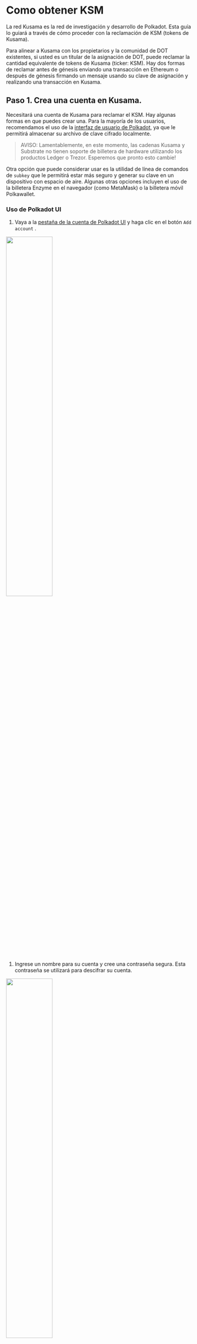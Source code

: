 # Como obtener KSM

La red Kusama es la red de investigación y desarrollo de Polkadot. Esta guía lo guiará a través de cómo proceder con la reclamación de KSM (tokens de Kusama).

Para alinear a Kusama con los propietarios y la comunidad de DOT existentes, si usted es un titular de la asignación de DOT, puede reclamar la cantidad equivalente de tokens de Kusama (ticker: KSM). Hay dos formas de reclamar antes de génesis enviando una transacción en Ethereum o después de génesis firmando un mensaje usando su clave de asignación y realizando una transacción en Kusama.

## Paso 1. Crea una cuenta en Kusama.

Necesitará una cuenta de Kusama para reclamar el KSM. Hay algunas formas en que puedes crear una. Para la mayoría de los usuarios, recomendamos el uso de la [interfaz de usuario de Polkadot,](https://polkadot.js.org/apps/#/explorer) ya que le permitirá almacenar su archivo de clave cifrado localmente.

> AVISO: Lamentablemente, en este momento, las cadenas Kusama y Substrate no tienen soporte de billetera de hardware utilizando los productos Ledger o Trezor. Esperemos que pronto esto cambie!

Otra opción que puede considerar usar es la utilidad de línea de comandos de `subkey` que le permitirá estar más seguro y generar su clave en un dispositivo con espacio de aire. Algunas otras opciones incluyen el uso de la billetera Enzyme en el navegador (como MetaMask) o la billetera móvil Polkawallet.

### Uso de Polkadot UI

1. Vaya a la [pestaña de la cuenta de Polkadot UI](https://polkadot.js.org/apps/#/accounts) y haga clic en el botón `Add account` .

<img src="../../../img/polkadotui-find-the-accounts-page.png" width="50%">

1. Ingrese un nombre para su cuenta y cree una contraseña segura. Esta contraseña se utilizará para descifrar su cuenta.

<img src="../../../img/polkadotui-create-your-account.png" width="50%">

1. Ignore las opciones avanzadas a menos que desee cambiar el tipo de criptografía que se usa para sus claves (ya sea sr25519 o ed25519).

2. Haga clic en `Save` y `Create and backup account` .

3. Guarde su almacén de claves cifrado localmente.

4. La cuenta ahora aparece en la pestaña Cuentas y está respaldada en el almacén de claves que acaba de guardar.

5. Haga clic en el identicon DOT para copiar la dirección al portapapeles.

<img src="../../../img/polkadotui-copy-account-address.png" width="50%">

### Usando `subkey`

1. Siga las instrucciones de construcción para el [sustrato](https://github.com/paritytech/substrate#6-building) .
2. Al compilar, en lugar de compilar todos los binarios, construya una `subkey` escribiendo la `cargo build subkey` .
3. Puede crear / usar la subclave en una computadora que no esté conectada a Internet para mayor seguridad.
4. El comando `subkey generate` generará un nuevo par de claves.

### Uso de la billetera del navegador Enzyme (solo Chrome)

1. Instale la billetera del navegador Enzyme desde la [tienda Chrome](https://chrome.google.com/webstore/detail/enzyme/amligljifngdnodkebecdijmhnhojohh) . Haga clic en `Add to Chrome` y confirme haciendo clic en `Add extension` en la ventana emergente.

2. Acepte los términos de uso.

<img src="../../../img/enzyme-open-the-extension.png" width="50%">

1. Cree una contraseña segura y asegúrese de escribirla en otro lugar, luego haga clic en `Create` .

<img src="../../../img/enzyme-choose-a-password.png" width="50%">

1. Copia la frase semilla y guárdala en un lugar seguro. No comparta la frase semilla con nadie, puede usarla para acceder a su cuenta si olvida su contraseña o pierde su almacén de claves.

<img src="../../../img/enzyme-generate-seed-phrase.png" width="50%">

1. Haga clic en `Dashboard` .

2. Haga clic en el identicon DOT para copiar su dirección al portapapeles.

<img src="../../../img/enzyme-copy-your-address.png" width="50%">

### Utilizando polkawallet

1. Instale [Polkawallet](https://polkawallet.io) . Haga clic en Descargar y seleccione el enlace correspondiente a la plataforma que está utilizando. En Android es posible que deba permitir la instalación de aplicaciones desde fuentes externas. En iOS, es posible que deba "confiar" en Polkawallet en General> Perfiles y administración de dispositivos> Sección de aplicaciones empresariales antes de ejecutar la aplicación.

2. Una vez que abra la aplicación, copie la frase semilla y guárdela en un lugar seguro, no la comparta con nadie, puede usarla para acceder a su cuenta si olvida su contraseña o pierde su almacén de claves.

<img src="../../../img/polkawallet-create-account.jpg" width="50%">

1. Asigne un nombre a su cuenta y cree una contraseña segura, asegúrese de escribirla en otro lugar y luego haga clic en Guardar.

2. Se le pedirá que confirme su frase inicial: esto es para asegurarse de que la haya copiado en un lugar seguro.

3. Haga clic en el símbolo rosado del Código QR y seleccione Copiar dirección para copiar su dirección al portapapeles.

<img src="../../../img/polkawallet-accounts-page.jpg" width="50%">
<img src="../../../img/polkawallet-copy-address.jpg" width="50%">

## Paso 2. Consigue los tokens KSM

Hay dos métodos para reclamar KSM.

1. **Titulares de DOT** aquellos que participaron en las ventas de Polkadot pueden reclamar una cantidad proporcional de KSM antes del lanzamiento de la red.

Puede hacerlo a través de [este proceso de reclamaciones](https://claim.kusama.network/) .

Puede consultar [esta guía detallada](./dot-holders.md) para conocer paso a paso cómo hacerlo.

¿Teniendo problemas? Obtenga ayuda en el [chat de reclamaciones de](https://riot.im/app/#/room/#KSMAClaims:polkadot.builders) KSM.

**2. Faucet:** para aquellos que no participaron en la venta de Polkadot, KSM está disponible públicamente después de la génesis a través de un faucet. Descubre más [aquí](./faucet.md) .

Los proyectos públicos que necesitan más KSM pueden solicitarlos enviando un correo electrónico a projects@kusama.network.
